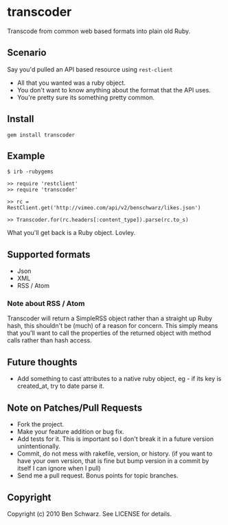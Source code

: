 # transcoder

Transcode from common web based formats into plain old Ruby.

## Scenario
Say you'd pulled an API based resource using `rest-client`
  
  * All that you wanted was a ruby object.
  * You don't want to know anything about the format that the API uses. 
  * You're pretty sure its something pretty common.
  
## Install

    gem install transcoder

## Example
    $ irb -rubygems
    
    >> require 'restclient'
    >> require 'transcoder'
    
    >> rc = RestClient.get('http://vimeo.com/api/v2/benschwarz/likes.json')
    
    >> Transcoder.for(rc.headers[:content_type]).parse(rc.to_s)
    
What you'll get back is a Ruby object. Lovley.

## Supported formats

* Json
* XML
* RSS / Atom

### Note about RSS / Atom

Transcoder will return a SimpleRSS object rather than a straight up Ruby hash, this shouldn't be (much) of a reason for concern.
This simply means that you'll want to call the properties of the returned object with method calls rather than hash access.

## Future thoughts

* Add something to cast attributes to a native ruby object, eg - if its key is created_at, try to date parse it.


## Note on Patches/Pull Requests
 
* Fork the project.
* Make your feature addition or bug fix.
* Add tests for it. This is important so I don't break it in a
  future version unintentionally.
* Commit, do not mess with rakefile, version, or history.
  (if you want to have your own version, that is fine but bump version in a commit by itself I can ignore when I pull)
* Send me a pull request. Bonus points for topic branches.

## Copyright

Copyright (c) 2010 Ben Schwarz. See LICENSE for details.
